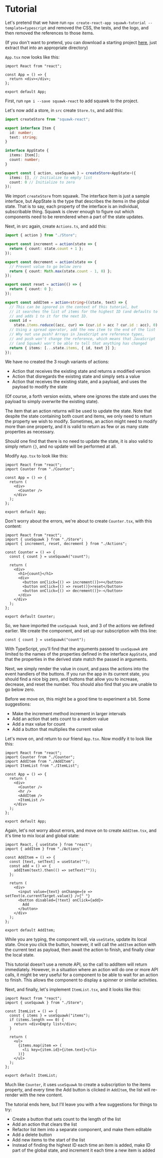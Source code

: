 # Tutorial

Let's pretend that we have run `npx create-react-app squawk-tutorial --template=typescript` and removed the CSS, the tests, and the logo, and then removed the references to those items.

(If you don't want to pretend, you can download a starting project [here](./tutorial/squawk-tutorial.zip), just extract that into an appropriate directory)

`App.tsx` now looks like this:

```tsx
import React from "react";

const App = () => {
  return <div></div>;
};

export default App;
```

First, run `npm i --save squawk-react` to add squawk to the project.

Let's now add a store, in `src` create `Store.ts`, and add this:

```typescript
import createStore from "squawk-react";

export interface Item {
  id: number;
  text: string;
}

interface AppState {
  items: Item[];
  count: number;
}

export const { action, useSquawk } = createStore<AppState>({
  items: [], // Initialize to empty list
  count: 0 // Initialize to zero
});
```

We import `createStore` from squawk. The interface Item is just a sample interface, but AppState is the type that describes the items in the global state. That is to say, each property of the interface is an individual, subscribable thing. Squawk is clever enough to figure out which components need to be rerendered when a part of the state updates.

Next, in src again, create `Actions.ts`, and add this:

```typescript
import { action } from "./Store";

export const increment = action(state => {
  return { count: state.count + 1 };
});

export const decrement = action(state => {
  // Prevent value to go below zero
  return { count: Math.max(state.count - 1, 0) };
});

export const reset = action(() => {
  return { count: 0 };
});

export const addItem = action<string>((state, text) => {
  // This can be ignored in the context of this tutorial, but
  // it searches the list of items for the highest ID (and defaults to 0)
  // and adds 1 to it for the next ID.
  const id =
    state.items.reduce((acc, cur) => (cur.id > acc ? cur.id : acc), 0) + 1;
  // Using a spread operator, add the new item to the end of the list
  // Why not use push? Arrays in JavaScript are reference types,
  // and push won't change the reference, which means that JavaScript
  // (and Squawk) won't be able to tell that anything has changed
  return { items: [...state.items, { id, text }] };
});
```

We have no created the 3 rough variants of actions:

- Action that receives the existing state and returns a modified version
- Action that disregards the existing state and simply sets a value
- Action that receives the existing state, and a payload, and uses the payload to modify the state

(Of course, a forth version exists, where one ignores the state and uses the payload to simply overwrite the existing state).

The item that an action returns will be used to update the state. Note that despite the state containing both count and items, we only need to return the property we wish to modify. Sometimes, an action might need to modify more than one property, and it is valid to return as few or as many state properties as necessary.

Should one find that there is no need to update the state, it is also valid to simply return `{}`, and no update will be performed at all.

Modify `App.tsx` to look like this:

```tsx
import React from "react";
import Counter from "./Counter";

const App = () => {
  return (
    <div>
      <Counter />
    </div>
  );
};

export default App;
```

Don't worry about the errors, we're about to create `Counter.tsx`, with this content:

```tsx
import React from "react";
import { useSquawk } from "./Store";
import { increment, reset, decrement } from "./Actions";

const Counter = () => {
  const { count } = useSquawk("count");

  return (
    <div>
      <h1>{count}</h1>
      <div>
        <button onClick={() => increment()}>+</button>
        <button onClick={() => reset()}>reset</button>
        <button onClick={() => decrement()}>-</button>
      </div>
    </div>
  );
};

export default Counter;
```

So, we have imported the `useSquawk hook`, and 3 of the actions we defined earlier. We create the component, and set up our subscription with this line:

```tsx
const { count } = useSquawk("count");
```

With TypeScript, you'll find that the arguments passed to `useSquawk` are limited to the names of the properties defined in the interface `AppState`, and that the properties in the derived state match the passed in arguments.

Next, we simply render the value in count, and pass the actions into the event handlers of the buttons. If you run the app in its current state, you should find a nice big zero, and buttons that allow you to increase, decrease, and reset the number. You should also find that you are unable to go below zero.

Before we move on, this might be a good time to experiment a bit. Some suggestions:

- Make the increment method increment in larger intervals
- Add an action that sets count to a random value
- Add a max value for count
- Add a button that multiplies the current value

Let's move on, and return to our friend `App.tsx`. Now modify it to look like this:

```tsx
import React from "react";
import Counter from "./Counter";
import AddItem from "./AddItem";
import ItemList from "./ItemList";

const App = () => {
  return (
    <div>
      <Counter />
      <hr />
      <AddItem />
      <ItemList />
    </div>
  );
};

export default App;
```

Again, let's not worry about errors, and move on to create `AddItem.tsx`, and it's time to mix local and global state:

```tsx
import React, { useState } from "react";
import { addItem } from "./Actions";

const AddItem = () => {
  const [text, setText] = useState("");
  const add = () => {
    addItem(text).then(() => setText(""));
  };

  return (
    <div>
      <input value={text} onChange={e => setText(e.currentTarget.value)} />{" "}
      <button disabled={!text} onClick={add}>
        Add
      </button>
    </div>
  );
};

export default AddItem;
```

While you are typing, the component will, via `useState`, update its local state. Once you click the button, however, it will call the `addItem` action with the current text as payload, then await the action to finish, and finally clear the local state.

This tutorial doesn't use a remote API, so the call to addItem will return immediately. However, in a situation where an action will do one or more API calls, it might be very useful for a component to be able to wait for an action to finish. This allows the component to display a spinner or similar activities.

Next, and finally, let's implement `ItemList.tsx`, and it looks like this:

```tsx
import React from "react";
import { useSquawk } from "./Store";

const ItemList = () => {
  const { items } = useSquawk("items");
  if (items.length === 0) {
    return <div>Empty list</div>;
  }

  return (
    <ul>
      {items.map(item => (
        <li key={item.id}>{item.text}</li>
      ))}
    </ul>
  );
};

export default ItemList;
```

Much like `Counter`, it uses `useSquawk` to create a subscription to the items property, and every time the Add button is clicked in `AddItem`, the list will re-render with the new content.

The tutorial ends here, but I'll leave you with a few suggestions for things to try:

- Create a button that sets count to the length of the list
- Add an action that clears the list
- Refactor list item into a separate component, and make them editable
- Add a delete button
- Add new items to the start of the list
- Instead of finding the highest ID each time an item is added, make ID part of the global state, and increment it each time a new item is added
